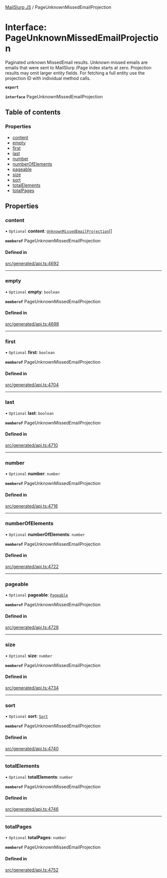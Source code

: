 [MailSlurp JS](../README.md) / PageUnknownMissedEmailProjection

# Interface: PageUnknownMissedEmailProjection

Paginated unknown MissedEmail results. Unknown missed emails are emails that were sent to MailSlurp /Page index starts at zero. Projection results may omit larger entity fields. For fetching a full entity use the projection ID with individual method calls.

**`export`**

**`interface`** PageUnknownMissedEmailProjection

## Table of contents

### Properties

- [content](PageUnknownMissedEmailProjection.md#content)
- [empty](PageUnknownMissedEmailProjection.md#empty)
- [first](PageUnknownMissedEmailProjection.md#first)
- [last](PageUnknownMissedEmailProjection.md#last)
- [number](PageUnknownMissedEmailProjection.md#number)
- [numberOfElements](PageUnknownMissedEmailProjection.md#numberofelements)
- [pageable](PageUnknownMissedEmailProjection.md#pageable)
- [size](PageUnknownMissedEmailProjection.md#size)
- [sort](PageUnknownMissedEmailProjection.md#sort)
- [totalElements](PageUnknownMissedEmailProjection.md#totalelements)
- [totalPages](PageUnknownMissedEmailProjection.md#totalpages)

## Properties

### content

• `Optional` **content**: [`UnknownMissedEmailProjection`](UnknownMissedEmailProjection.md)[]

**`memberof`** PageUnknownMissedEmailProjection

#### Defined in

[src/generated/api.ts:4692](https://github.com/mailslurp/mailslurp-client/blob/f0f645f/src/generated/api.ts#L4692)

___

### empty

• `Optional` **empty**: `boolean`

**`memberof`** PageUnknownMissedEmailProjection

#### Defined in

[src/generated/api.ts:4698](https://github.com/mailslurp/mailslurp-client/blob/f0f645f/src/generated/api.ts#L4698)

___

### first

• `Optional` **first**: `boolean`

**`memberof`** PageUnknownMissedEmailProjection

#### Defined in

[src/generated/api.ts:4704](https://github.com/mailslurp/mailslurp-client/blob/f0f645f/src/generated/api.ts#L4704)

___

### last

• `Optional` **last**: `boolean`

**`memberof`** PageUnknownMissedEmailProjection

#### Defined in

[src/generated/api.ts:4710](https://github.com/mailslurp/mailslurp-client/blob/f0f645f/src/generated/api.ts#L4710)

___

### number

• `Optional` **number**: `number`

**`memberof`** PageUnknownMissedEmailProjection

#### Defined in

[src/generated/api.ts:4716](https://github.com/mailslurp/mailslurp-client/blob/f0f645f/src/generated/api.ts#L4716)

___

### numberOfElements

• `Optional` **numberOfElements**: `number`

**`memberof`** PageUnknownMissedEmailProjection

#### Defined in

[src/generated/api.ts:4722](https://github.com/mailslurp/mailslurp-client/blob/f0f645f/src/generated/api.ts#L4722)

___

### pageable

• `Optional` **pageable**: [`Pageable`](Pageable.md)

**`memberof`** PageUnknownMissedEmailProjection

#### Defined in

[src/generated/api.ts:4728](https://github.com/mailslurp/mailslurp-client/blob/f0f645f/src/generated/api.ts#L4728)

___

### size

• `Optional` **size**: `number`

**`memberof`** PageUnknownMissedEmailProjection

#### Defined in

[src/generated/api.ts:4734](https://github.com/mailslurp/mailslurp-client/blob/f0f645f/src/generated/api.ts#L4734)

___

### sort

• `Optional` **sort**: [`Sort`](Sort.md)

**`memberof`** PageUnknownMissedEmailProjection

#### Defined in

[src/generated/api.ts:4740](https://github.com/mailslurp/mailslurp-client/blob/f0f645f/src/generated/api.ts#L4740)

___

### totalElements

• `Optional` **totalElements**: `number`

**`memberof`** PageUnknownMissedEmailProjection

#### Defined in

[src/generated/api.ts:4746](https://github.com/mailslurp/mailslurp-client/blob/f0f645f/src/generated/api.ts#L4746)

___

### totalPages

• `Optional` **totalPages**: `number`

**`memberof`** PageUnknownMissedEmailProjection

#### Defined in

[src/generated/api.ts:4752](https://github.com/mailslurp/mailslurp-client/blob/f0f645f/src/generated/api.ts#L4752)
